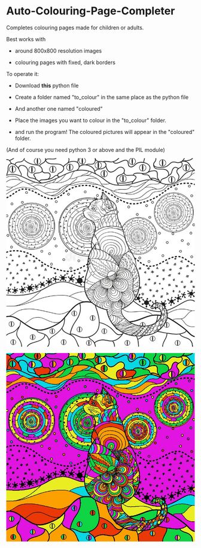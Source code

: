 # Auto-Colouring-Page-Completer
Completes colouring pages made for children or adults.

Best works with

- around 800x800 resolution images

- colouring pages with fixed, dark borders

To operate it:

- Download **this** python file

- Create a folder named "to_colour" in the same place as the python file

- And another one named "coloured"

- Place the images you want to colour in the "to_colour" folder.

- and run the program! The coloured pictures will appear in the "coloured" folder.

(And of course you need python 3 or above and the PIL module)

![](examples/cat/cat.jpg)

![](examples/cat/cat_coloured.jpg)
